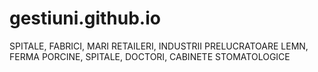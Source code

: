 # gestiuni.github.io
SPITALE, FABRICI, MARI RETAILERI, INDUSTRII PRELUCRATOARE LEMN, FERMA PORCINE, SPITALE, DOCTORI, CABINETE STOMATOLOGICE
